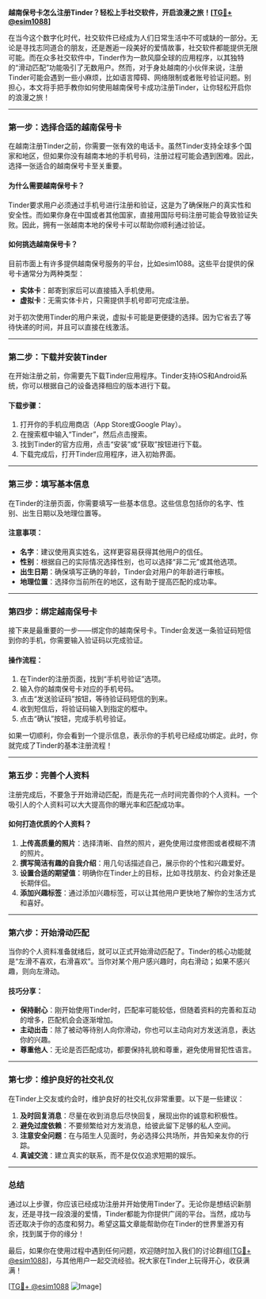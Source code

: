 **越南保号卡怎么注册Tinder？轻松上手社交软件，开启浪漫之旅！[[TG💪+ @esim1088](https://t.me/s/esim1088)]**

在当今这个数字化时代，社交软件已经成为人们日常生活中不可或缺的一部分。无论是寻找志同道合的朋友，还是邂逅一段美好的爱情故事，社交软件都能提供无限可能。而在众多社交软件中，Tinder作为一款风靡全球的应用程序，以其独特的“滑动匹配”功能吸引了无数用户。然而，对于身处越南的小伙伴来说，注册Tinder可能会遇到一些小麻烦，比如语言障碍、网络限制或者账号验证问题。别担心，本文将手把手教你如何使用越南保号卡成功注册Tinder，让你轻松开启你的浪漫之旅！

---

### **第一步：选择合适的越南保号卡**
在越南注册Tinder之前，你需要一张有效的电话卡。虽然Tinder支持全球多个国家和地区，但如果你没有越南本地的手机号码，注册过程可能会遇到困难。因此，选择一张适合的越南保号卡至关重要。

#### **为什么需要越南保号卡？**
Tinder要求用户必须通过手机号进行注册和验证，这是为了确保账户的真实性和安全性。而如果你身在中国或者其他国家，直接用国际号码注册可能会导致验证失败。因此，拥有一张越南本地的保号卡可以帮助你顺利通过验证。

#### **如何挑选越南保号卡？**
目前市面上有许多提供越南保号服务的平台，比如esim1088。这些平台提供的保号卡通常分为两种类型：
- **实体卡**：邮寄到家后可以直接插入手机使用。
- **虚拟卡**：无需实体卡片，只需提供手机号即可完成注册。

对于初次使用Tinder的用户来说，虚拟卡可能是更便捷的选择。因为它省去了等待快递的时间，并且可以直接在线激活。

---

### **第二步：下载并安装Tinder**
在开始注册之前，你需要先下载Tinder应用程序。Tinder支持iOS和Android系统，你可以根据自己的设备选择相应的版本进行下载。

#### **下载步骤：**
1. 打开你的手机应用商店（App Store或Google Play）。
2. 在搜索框中输入“Tinder”，然后点击搜索。
3. 找到Tinder的官方应用，点击“安装”或“获取”按钮进行下载。
4. 下载完成后，打开Tinder应用程序，进入初始界面。

---

### **第三步：填写基本信息**
在Tinder的注册页面，你需要填写一些基本信息。这些信息包括你的名字、性别、出生日期以及地理位置等。

#### **注意事项：**
- **名字**：建议使用真实姓名，这样更容易获得其他用户的信任。
- **性别**：根据自己的实际情况选择性别，也可以选择“非二元”或其他选项。
- **出生日期**：确保填写正确的年龄，Tinder会对用户的年龄进行审核。
- **地理位置**：选择你当前所在的地区，这有助于提高匹配的成功率。

---

### **第四步：绑定越南保号卡**
接下来是最重要的一步——绑定你的越南保号卡。Tinder会发送一条验证码短信到你的手机，你需要输入验证码以完成验证。

#### **操作流程：**
1. 在Tinder的注册页面，找到“手机号验证”选项。
2. 输入你的越南保号卡对应的手机号码。
3. 点击“发送验证码”按钮，等待验证码短信的到来。
4. 收到短信后，将验证码输入到指定的框中。
5. 点击“确认”按钮，完成手机号验证。

如果一切顺利，你会看到一个提示信息，表示你的手机号已经成功绑定。此时，你就完成了Tinder的基本注册流程！

---

### **第五步：完善个人资料**
注册完成后，不要急于开始滑动匹配，而是先花一点时间完善你的个人资料。一个吸引人的个人资料可以大大提高你的曝光率和匹配成功率。

#### **如何打造优质的个人资料？**
1. **上传高质量的照片**：选择清晰、自然的照片，避免使用过度修图或者模糊不清的照片。
2. **撰写简洁有趣的自我介绍**：用几句话描述自己，展示你的个性和兴趣爱好。
3. **设置合适的期望值**：明确你在Tinder上的目标，比如寻找朋友、约会对象还是长期伴侣。
4. **添加兴趣标签**：通过添加兴趣标签，可以让其他用户更快地了解你的生活方式和喜好。

---

### **第六步：开始滑动匹配**
当你的个人资料准备就绪后，就可以正式开始滑动匹配了。Tinder的核心功能就是“左滑不喜欢，右滑喜欢”。当你对某个用户感兴趣时，向右滑动；如果不感兴趣，则向左滑动。

#### **技巧分享：**
- **保持耐心**：刚开始使用Tinder时，匹配率可能较低，但随着资料的完善和互动的增多，匹配机会会逐渐增加。
- **主动出击**：除了被动等待别人向你滑动，你也可以主动向对方发送消息，表达你的兴趣。
- **尊重他人**：无论是否匹配成功，都要保持礼貌和尊重，避免使用冒犯性语言。

---

### **第七步：维护良好的社交礼仪**
在Tinder上交友或约会时，维护良好的社交礼仪非常重要。以下是一些建议：

1. **及时回复消息**：尽量在收到消息后尽快回复，展现出你的诚意和积极性。
2. **避免过度依赖**：不要频繁给对方发消息，给彼此留下足够的私人空间。
3. **注意安全问题**：在与陌生人见面时，务必选择公共场所，并告知亲友你的行踪。
4. **真诚交流**：建立真实的联系，而不是仅仅追求短期的娱乐。

---

### **总结**
通过以上步骤，你应该已经成功注册并开始使用Tinder了。无论你是想结识新朋友，还是寻找一段浪漫的爱情，Tinder都能为你提供广阔的平台。当然，成功与否还取决于你的态度和努力。希望这篇文章能帮助你在Tinder的世界里游刃有余，找到属于你的缘分！

最后，如果你在使用过程中遇到任何问题，欢迎随时加入我们的讨论群组[[TG💪+ @esim1088](https://t.me/s/esim1088)]，与其他用户一起交流经验。祝大家在Tinder上玩得开心，收获满满！

[[TG💪+ @esim1088](https://t.me/s/esim1088) ![Image](https://i.postimg.cc/4NQfJmqS/Snipaste-2025-05-13-00-14-12.png)]